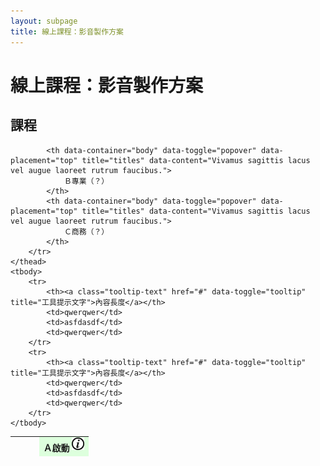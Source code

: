 ```yaml
---
layout: subpage
title: 線上課程：影音製作方案
---
```





# 線上課程：影音製作方案

## 課程

<table  class="table table-bordered table-hover">
	<colgroup>
		<col span="1" width="16%">
		<col span="1" width="28%" style="background-color:#DDFFDD;">
		<col span="1" width="28%" style="background-color:#FFFFDD;">
		<col span="1" width="28%" style="background-color:#FFDDDD;">
	</colgroup>
	<thead>
		<tr>
			<th></th>
				<th><a tabindex="0" role="button" data-toggle="popover" data-trigger="focus" data-placement="top" 
					title="Dismissible popover" data-content="And here's some amazing content. It's very engaging. Right?">
			Ａ啟動 <img src="/img/icon_info_noun_5745_cc.png" style="height:20px;position:relative;top:-2px;" /></a></th>
			
			<th data-container="body" data-toggle="popover" data-placement="top" title="titles" data-content="Vivamus sagittis lacus vel augue laoreet rutrum faucibus.">
				Ｂ專業（？）
			</th>
			<th data-container="body" data-toggle="popover" data-placement="top" title="titles" data-content="Vivamus sagittis lacus vel augue laoreet rutrum faucibus.">
				Ｃ商務（？）
			</th>
		</tr>
	</thead>
	<tbody>
		<tr>
			<th><a class="tooltip-text" href="#" data-toggle="tooltip" title="工具提示文字">內容長度</a></th>
			<td>qwerqwer</td>
			<td>asfdasdf</td>
			<td>qwerqwer</td>
		</tr>
		<tr>
			<th><a class="tooltip-text" href="#" data-toggle="tooltip" title="工具提示文字">內容長度</a></th>
			<td>qwerqwer</td>
			<td>asfdasdf</td>
			<td>qwerqwer</td>
		</tr>
	</tbody>
</table>

<script>
$(document).ready(function(){
    $('[data-toggle="popover"]').popover();   
});

$('.popover-dismiss').popover({
  trigger: 'focus'
});

$(function () {
  $('[data-toggle="tooltip"]').tooltip()
});

</script>



<!--

### 這是 h3

<p class="video-iframe"><iframe width="640" height="360" src="https://www.youtube.com/embed/9iYhUHf3a3w?rel=0&amp;showinfo=0" frameborder="0" allow="autoplay; encrypted-media" allowfullscreen></iframe>方案範例：課程介紹影片、課程封面視覺、外購影音素材<br/>（可按右下角齒輪，設定為 1080p 並使用耳機，以最嚴格標準檢驗影音品質）</p>

#### 這是 h4

內文就這麼大

-	一二三四 
-	一二三四 
-	{:.multiline}
	**第一行要粗體**  
	第二行普通文字
-	三二三四
-	四二三四
-	 {:.multiline}  
	**五二三四**  
	六二三四  

七[連結][]四
八[再連](http://bookshow.tw/2)四

[連結]: http://bookshow.tw/1



*一星斜體 em*  
**二星粗體 strong**  
***三星粗斜體 strong em***

-->
